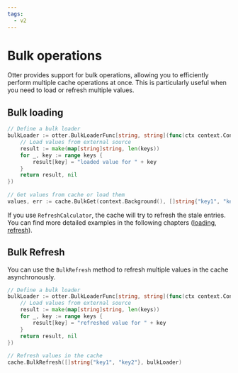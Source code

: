 ```yaml
---
tags:
  - v2
---
```


# Bulk operations

Otter provides support for bulk operations, allowing you to efficiently perform multiple cache operations at once. This is particularly useful when you need to load or refresh multiple values.

## Bulk loading

```go
// Define a bulk loader
bulkLoader := otter.BulkLoaderFunc[string, string](func(ctx context.Context, keys []string) (map[string]string, error) {
	// Load values from external source
	result := make(map[string]string, len(keys))
	for _, key := range keys {
		result[key] = "loaded value for " + key
	}
	return result, nil
})
    
// Get values from cache or load them
values, err := cache.BulkGet(context.Background(), []string{"key1", "key2"}, bulkLoader)
```

If you use `RefreshCalculator`, the cache will try to refresh the stale entries. You can find more detailed examples in the following chapters ([loading](loading.md), [refresh](refresh.md)). 

## Bulk Refresh

You can use the `BulkRefresh` method to refresh multiple values in the cache asynchronously.

```go
// Define a bulk loader
bulkLoader := otter.BulkLoaderFunc[string, string](func(ctx context.Context, keys []string) (map[string]string, error) {
	// Load values from external source
	result := make(map[string]string, len(keys))
	for _, key := range keys {
		result[key] = "refreshed value for " + key
	}
	return result, nil
})
    
// Refresh values in the cache
cache.BulkRefresh([]string{"key1", "key2"}, bulkLoader)
```
